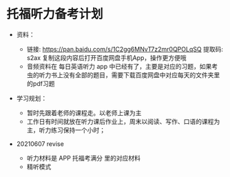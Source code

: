 # 托福听力备考计划

+ 资料：
    + 链接: https://pan.baidu.com/s/1C2gg6MNvT7z2mr0QPOLqSQ 提取码: s2ax 复制这段内容后打开百度网盘手机App，操作更方便哦
    + 音频资料在 每日英语听力 app 中已经有了，主要是对应的习题，如果考虫的听力书上没有全部的题目，需要下载百度网盘中对应每天的文件夹里的pdf习题

+ 学习规划：
    + 暂时先跟着老师的课程走。以老师上课为主
    + 工作日有时间就放在听力课后作业上，周末以阅读、写作、口语的课程为主，听力练习保持一个小时；

+ 20210607 revise
    + 听力材料是 APP 托福考满分 里的对应材料
    + 精听模式